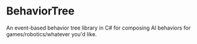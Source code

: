 # BehaviorTree
An event-based behavior tree library in C# for composing AI behaviors for games/robotics/whatever you'd like.
